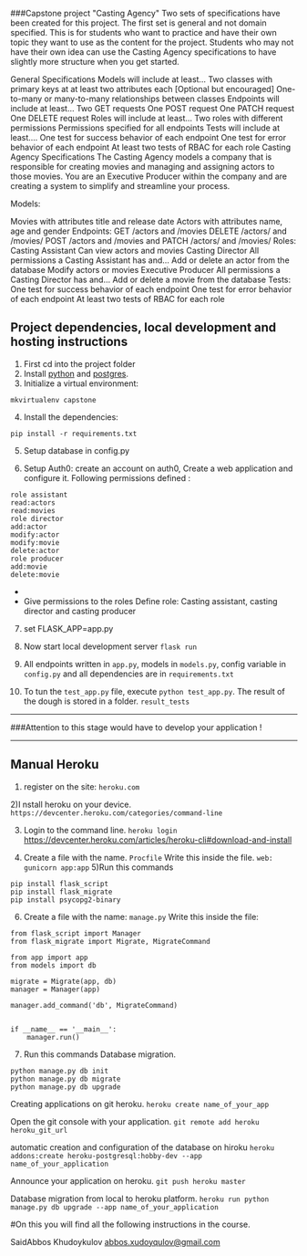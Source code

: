 ###Capstone project
"Casting Agency"
Two sets of specifications have been created for this project. The first set is general and not domain specified. This is for students who want to practice and have their own topic they want to use as the content for the project. Students who may not have their own idea can use the Casting Agency specifications to have slightly more structure when you get started.

General Specifications
Models will include at least…
Two classes with primary keys at at least two attributes each
[Optional but encouraged] One-to-many or many-to-many relationships between classes
Endpoints will include at least…
Two GET requests
One POST request
One PATCH request
One DELETE request
Roles will include at least…
Two roles with different permissions
Permissions specified for all endpoints
Tests will include at least….
One test for success behavior of each endpoint
One test for error behavior of each endpoint
At least two tests of RBAC for each role
Casting Agency Specifications
The Casting Agency models a company that is responsible for creating movies and managing and assigning actors to those movies. You are an Executive Producer within the company and are creating a system to simplify and streamline your process.

Models:

Movies with attributes title and release date
Actors with attributes name, age and gender
Endpoints:
GET /actors and /movies
DELETE /actors/ and /movies/
POST /actors and /movies and
PATCH /actors/ and /movies/
Roles:
Casting Assistant
Can view actors and movies
Casting Director
All permissions a Casting Assistant has and…
Add or delete an actor from the database
Modify actors or movies
Executive Producer
All permissions a Casting Director has and…
Add or delete a movie from the database
Tests:
One test for success behavior of each endpoint
One test for error behavior of each endpoint
At least two tests of RBAC for each role

## Project dependencies, local development and hosting instructions

1. First cd into the project folder
2. Install [python](https://www.python.org/downloads/) and [postgres](https://www.postgresql.org/download/).
3. Initialize a virtual environment:
```
mkvirtualenv capstone
``` 
4. Install the dependencies:
```
pip install -r requirements.txt
```
5. Setup database in config.py

6. Setup Auth0:
  create an account on auth0, Create a web application and configure it.
  Following permissions defined :
 ``` 
 role assistant
 read:actors
 read:movies
 role director
 add:actor
 modify:actor
 modify:movie 
 delete:actor
 role producer
 add:movie
 delete:movie
 ```
 - 
 - Give permissions to the roles
  Define role: Casting assistant, casting director and casting producer 
7. set FLASK_APP=app.py

8. Now start local development server
```flask run ```

9. All endpoints written in ```app.py```, models in ```models.py```, config variable in ```config.py``` and all dependencies are in ```requirements.txt```
10. To tun the ```test_app.py``` file, execute ```python test_app.py```.
  The result of the dough is stored in a folder. 
  ```result_tests```
____________________________________________

###Attention to this stage would have to develop your application !
____________________________________________




## Manual Heroku 
1) register on the site:
```heroku.com```

2)I nstall heroku on your device.
```https://devcenter.heroku.com/categories/command-line```

3) Login to the command line.
```heroku login```
https://devcenter.heroku.com/articles/heroku-cli#download-and-install

4) Create a file with the name.
```Procfile```
Write this inside the file.
```web: gunicorn app:app```
5)Run this commands
```
pip install flask_script
pip install flask_migrate
pip install psycopg2-binary
```
6) Create a file with the name: 
```manage.py```
Write this inside the file:
```
from flask_script import Manager
from flask_migrate import Migrate, MigrateCommand

from app import app
from models import db

migrate = Migrate(app, db)
manager = Manager(app)

manager.add_command('db', MigrateCommand)


if __name__ == '__main__':
    manager.run()
```
7) Run this commands
Database migration.
```
python manage.py db init
python manage.py db migrate
python manage.py db upgrade
```
Creating applications on git heroku.
```heroku create name_of_your_app```

Open the git console with your application.
```git remote add heroku heroku_git_url```

automatic creation and configuration of the database on hiroku
```heroku addons:create heroku-postgresql:hobby-dev --app name_of_your_application```

Announce your application on heroku.
```git push heroku master```

Database migration from local to heroku platform.
```heroku run python manage.py db upgrade --app name_of_your_application```


#On this you will find all the following instructions in the course.


SaidAbbos Khudoykulov abbos.xudoyqulov@gmail.com
